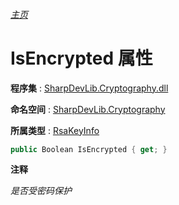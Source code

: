 ###### [主页](./Index.md "主页")

# IsEncrypted 属性

**程序集** : [SharpDevLib.Cryptography.dll](./SharpDevLib.Cryptography.assembly.md "SharpDevLib.Cryptography.dll")

**命名空间** : [SharpDevLib.Cryptography](./SharpDevLib.Cryptography.namespace.md "SharpDevLib.Cryptography")

**所属类型** : [RsaKeyInfo](./SharpDevLib.Cryptography.RsaKeyInfo.md "RsaKeyInfo")

``` csharp
public Boolean IsEncrypted { get; }
```

**注释**

*是否受密码保护*



